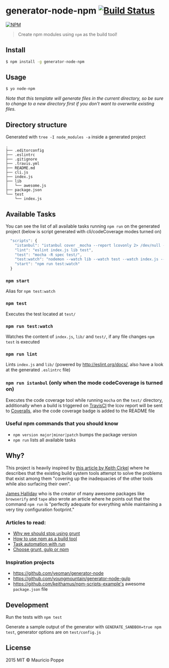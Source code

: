 # generator-node-npm [![Build Status][travis-image]][travis-url]

[![NPM][npm-image]][npm-url]

> Create npm modules using `npm` as the build tool!

## Install

```sh
$ npm install -g generator-node-npm
```

## Usage

```sh
$ yo node-npm
```

*Note that this template will generate files in the current directory, so be sure to change to a
new directory first if you don't want to overwrite existing files.*

## Directory structure

Generated with `tree -I node_modules -a` inside a generated project

```
.
├── .editorconfig
├── .eslintrc
├── .gitignore
├── .travis.yml
├── README.md
├── cli.js
├── index.js
├── lib
│   └── awesome.js
├── package.json
└── test
    └── index.js
```

## Available Tasks

You can see the list of all available tasks running `npm run` on the generated project (below is 
script generated with cli/codeCoverage modes turned on)

```javascript
  "scripts": {
    "istanbul": "istanbul cover _mocha --report lcovonly 2> /dev/null -- -R spec test/",
    "lint": "eslint index.js lib test",
    "test": "mocha -R spec test/",
    "test:watch": "nodemon --watch lib --watch test --watch index.js --exec 'npm test'",
    "start": "npm run test:watch"
  }
```

### `npm start`

Alias for `npm test:watch`

### `npm test`

Executes the test located at `test/`

### `npm run test:watch`

Watches the content of `index.js`, `lib/` and `test/`, if any file changes `npm test` is executed

### `npm run lint`

Lints `index.js` and `lib/` (powered by http://eslint.org/docs/, also have a look at the generated `.eslintrc` file)

### `npm run istanbul` (only when the mode codeCoverage is turned on)

Executes the code coverage tool while running `mocha` on the `test/` directory, additionally when a
build is triggered on [TravisCI](https://travis-ci.org) the lcov report will be sent to
[Coveralls](https://coveralls.io/), also the code coverage badge is added to the README file

### Useful npm commands that you should know

- `npm version major|minor|patch` bumps the package version
- `npm run` lists all available tasks

## Why?

This project is heavily inspired by [this article by Keith Cirkel][stop-using-grunt-gulp] where he describes that
the existing build system tools attempt to solve the problems that exist among them "covering up the inadequacies
of the other tools while also surfacing their own".

[James Halliday](https://www.npmjs.com/~substack) who is the creator of many awesome packages like `browserify` and
`tape` also wrote an article where he points out that the command `npm run` is "perfectly adequate for everything
while maintaining a very tiny configuration footprint."

### Articles to read:

- [Why we should stop using grunt][stop]
- [How to use npm as a build tool][how-to]
- [Task automation with run][task-automation]
- [Choose grunt, gulp or npm][choose]

### Inspiration projects

- https://github.com/yeoman/generator-node
- https://github.com/youngmountain/generator-node-gulp
- https://github.com/keithamus/npm-scripts-example's awesome `package.json` file

## Development

Run the tests with `npm test`

Generate a sample output of the generator with `GENERATE_SANDBOX=true npm test`, generator options
are on `test/config.js`

## License

2015 MIT © Mauricio Poppe

[npm-image]: https://nodei.co/npm/generator-node-npm.png?downloads=true
[npm-url]: https://npmjs.org/package/generator-node-npm
[travis-image]: https://travis-ci.org/maurizzzio/generator-node-npm.svg?branch=master
[travis-url]: https://travis-ci.org/maurizzzio/generator-node-npm
[coveralls-image]: https://coveralls.io/repos/maurizzzio/generator-node-npm/badge.svg
[coveralls-url]: https://coveralls.io/r/maurizzzio/generator-node-npm
[stop-using-grunt-gulp]: http://blog.keithcirkel.co.uk/why-we-should-stop-using-grunt/

[stop]: http://blog.keithcirkel.co.uk/why-we-should-stop-using-grunt/
[how-to]: http://blog.keithcirkel.co.uk/how-to-use-npm-as-a-build-tool/
[task-automation]: http://substack.net/task_automation_with_npm_run
[choose]: http://ponyfoo.com/articles/choose-grunt-gulp-or-npm
